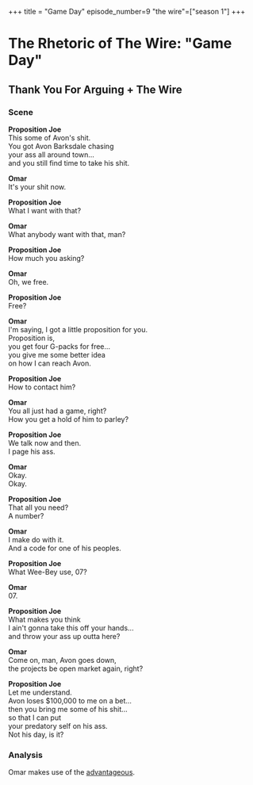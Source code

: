 +++
title = "Game Day"
episode_number=9
"the wire"=["season 1"]
+++


# The Rhetoric of The Wire: "Game Day"
## Thank You For Arguing + The Wire
### Scene
**Proposition Joe**  
This some of Avon's shit.  
You got Avon Barksdale chasing  
your ass all around town...  
and you still find time to take his shit.  
  
**Omar**  
It's your shit now.  
  
**Proposition Joe**  
What I want with that?  
  
**Omar**  
What anybody want with that, man?  
  
**Proposition Joe**  
How much you asking?  
  
**Omar**  
Oh, we free.  
  
**Proposition Joe**  
Free?  
  
**Omar**  
I'm saying, I got a little proposition for you.  
Proposition is,  
you get four G-packs for free...  
you give me some better idea  
on how I can reach Avon.  
  
**Proposition Joe**  
How to contact him?  
  
**Omar**  
You all just had a game, right?  
How you get a hold of him to parley?  
  
**Proposition Joe**  
We talk now and then.  
I page his ass.  
  
**Omar**  
Okay.  
Okay.  
  
**Proposition Joe**  
That all you need?  
A number?  
  
**Omar**  
I make do with it.  
And a code for one of his peoples.  
  
**Proposition Joe**  
What Wee-Bey use, 07?  
  
**Omar**  
07.  
  
**Proposition Joe**  
What makes you think  
I ain't gonna take this off your hands...  
and throw your ass up outta here?  
  
**Omar**  
Come on, man, Avon goes down,  
the projects be open market again, right?  
  
**Proposition Joe**  
Let me understand.  
Avon loses $100,000 to me on a bet...  
then you bring me some of his shit...  
so that I can put  
your predatory self on his ass.  
Not his day, is it?  

### Analysis
Omar makes use of the [advantageous]().
  
